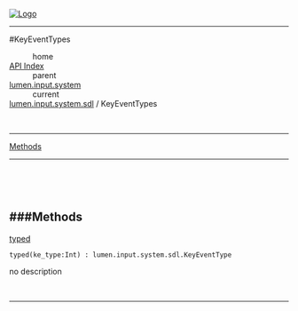 
[![Logo](../../../../../images/logo.png)](../../../../../index.html)

---

#KeyEventTypes


&emsp;&emsp;&emsp;home   
[API Index](../../../../../api/index.html#lumen.input)   
&emsp;&emsp;&emsp;parent    
[lumen.input.system](../)     
&emsp;&emsp;&emsp;current    
[lumen.input.system.sdl](./) / KeyEventTypes

<br/>

---


[Methods](#Methods)   


---

&nbsp;   

&nbsp;   

<a class="lift" name="Methods" ></a>
###Methods   
---
<a class="lift" name="typed" href="#typed">typed</a>



`typed(ke_type:Int) : lumen.input.system.sdl.KeyEventType`

<span class="small_desc_flat"> no description </span>   



&nbsp;
&nbsp;
&nbsp;

---  


&nbsp;   
&nbsp;   